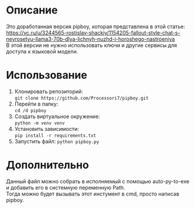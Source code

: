 # Описание
Это доработанная версия pipboy, которая представлена в этой статье: https://vc.ru/u/3244565-rostislav-shackiy/1154205-fallout-style-chat-s-neyrosetyu-llama3-70b-dlya-lichnyh-nuzhd-i-horoshego-nastroeniya   
В этой версии не нужно использовать ключи и другие сервисы для доступа к языковой модели. 
# Использование
1. Клонировать репозиторий:  
```git clone https://github.com/Processori7/pipboy.git```
2. Перейти в папку:  
```cd /d pipboy```
3. Создать виртуальное окружение:  
```python -m venv venv```
4. Установить зависимости:  
```pip install -r requirements.txt```
5. Запустить файл: 
```python pipboy.py```
# Дополнительно
Данный файл можно собрать в исполняемый с помощью auto-py-to-exe и добавить его в системную переменную Path.  
Тогда можно будет вызывать этот инстумент в cmd, просто написав pipboy.

